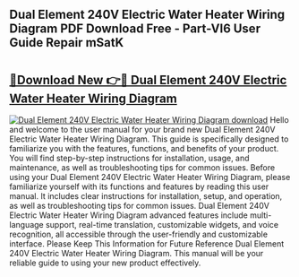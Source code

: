 ## Dual Element 240V Electric Water Heater Wiring Diagram PDF Download Free - Part-VI6 User Guide Repair mSatK

# <h2><a href="http://dfoxg7.blite.top/?on=Dual+Element+240V+Electric+Water+Heater+Wiring+Diagram">🔗Download New 👉🔴 Dual Element 240V Electric Water Heater Wiring Diagram</a></h2>

[![Dual Element 240V Electric Water Heater Wiring Diagram download](https://i.imgur.com/lujVjoI.png)](http://dfoxg7.blite.top/?on=Dual+Element+240V+Electric+Water+Heater+Wiring+Diagram)
Hello and welcome to the user manual for your brand new Dual Element 240V Electric Water Heater Wiring Diagram. This guide is specifically designed to familiarize you with the features, functions, and benefits of your product. You will find step-by-step instructions for installation, usage, and maintenance, as well as troubleshooting tips for common issues. Before using your Dual Element 240V Electric Water Heater Wiring Diagram, please familiarize yourself with its functions and features by reading this user manual. It includes clear instructions for installation, setup, and operation, as well as troubleshooting tips for common issues. Dual Element 240V Electric Water Heater Wiring Diagram advanced features include multi-language support, real-time translation, customizable widgets, and voice recognition, all accessible through the user-friendly and customizable interface. Please Keep This Information for Future Reference Dual Element 240V Electric Water Heater Wiring Diagram. This manual will be your reliable guide to using your new product effectively.
